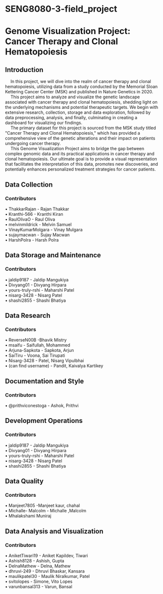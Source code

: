 # SENG8080-3-field_project 
# Genome Visualization Project: Cancer Therapy and Clonal Hematopoiesis	
## Introduction 
&emsp; In this project, we will dive into the realm of cancer therapy and clonal hematopoiesis, utilizing data from a study conducted by the Memorial Sloan Kettering Cancer Center (MSK) and published in Nature Genetics in 2020.\
&emsp; This project aims to analyze and visualize the genetic landscape associated with cancer therapy and clonal hematopoiesis, shedding light on the underlying mechanisms and potential therapeutic targets. We begin with extensive research, collection, storage and data exploration, followed by data preprocessing, analysis, and finally, culminating in creating a dashboard for visualizing our findings.\
&emsp; The primary dataset for this project is sourced from the MSK study titled "Cancer Therapy and Clonal Hematopoiesis," which has provided a comprehensive view of the genetic alterations and their impact on patients undergoing cancer therapy. \
&emsp; This Genome Visualization Project aims to bridge the gap between complex genomic data and its practical applications in cancer therapy and clonal hematopoiesis. Our ultimate goal is to provide a visual representation that facilitates the interpretation of this data, promotes new discoveries, and potentially enhances personalized treatment strategies for cancer patients.

## Data Collection
### Contributors
•	ThakkarRajan - Rajan Thakkar\
• Kranthi-566 - Kranthi Kiran\
• RaulOlivaO - Raul Oliva\
• melvinmildrick - Melvin Samuel\
• VinayKumarMolgara - Vinay Mulgara\
• sujaymacwan - Sujay Macwan\
• HarshPolra - Harsh Polra

## Data Storage and Maintenance
### Contributors
•	jaldip9187 - Jaldip Mangukiya\
•	Divyang01 - Divyang Hirpara\
•	yours-truly-rshi - Maharshi Patel\
•	nisarg-3428 - Nisarg Patel\
•	shashi2855 - Shashi Bhatiya

## Data Research
### Contributors
• ReverseN00B -Bhavik Mistry\
• msaifu - Saifullah, Mohammed\
• Arjuna-Sapkota - Sapkota, Arjun\
• SaiTiru - Voona, Sai Tirupati\
• Nisarg-3428 - Patel, Nisarg Vipulbhai\
• (can find username) - Pandit, Kaivalya Kartikey

## Documentation and Style
### Contributors
•	@prithviconestoga - Ashok, Prithvi

## Development Operations
### Contributors
•	jaldip9187 - Jaldip Mangukiya\
•	Divyang01 - Divyang Hirpara\
•	yours-truly-rshi - Maharshi Patel\
•	nisarg-3428 - Nisarg Patel\
•	shashi2855 - Shashi Bhatiya

## Data Quality
### Contributors
•	Manjeet7805 -Manjeet kaur, chahal\
•	Michalle- Malcolm - Michalle ,Malcolm\
•	Mhalakshami Muniraj

## Data Analysis and Visualization
### Contributors
•	AniketTiwari19 - Aniket Kapildev, Tiwari\
•	Ashish8128 - Ashish, Gupta\
•	DelnaMathew - Delna, Mathew\
•	dhruvi-249 - Dhruvi Bhaskar, Kansara\
•	maulikpatel30 - Maulik Niralkumar, Patel\
•	svitolopes - Simone, Vito Lopes\
•	varunbansal313 - Varun, Bansal




